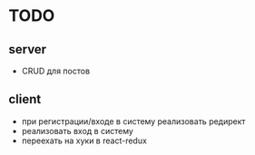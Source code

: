 # TODO

## server

- CRUD для постов

## client

- при регистрации/входе в систему реализовать редирект
- реализовать вход в систему
- переехать на хуки в react-redux

